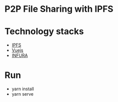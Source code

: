 # P2P File Sharing with IPFS

# Technology stacks
- [IPFS](https://github.com/ipfs/js-ipfs)
- [Vuejs](https://vuejs.org/)
- [INFURA](https://infura.io/)

# Run
- yarn install
- yarn serve
